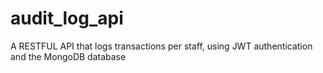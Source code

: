 # audit_log_api
A RESTFUL API that logs transactions per staff, using JWT authentication and the MongoDB database
